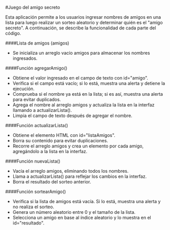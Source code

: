 #Juego del amigo secreto

Esta aplicación permite a los usuarios ingresar nombres de amigos en una lista para luego realizar un sorteo aleatorio y determinar quién es el "amigo secreto". A continuación, se describe la funcionalidad de cada parte del código.

####Lista de amigos (amigos) 

- Se inicializa un arreglo vacío amigos para almacenar los nombres ingresados.

####Función agregarAmigo()

- Obtiene el valor ingresado en el campo de texto con id="amigo".
- Verifica si el campo está vacío; si lo está, muestra una alerta y detiene la ejecución.
- Comprueba si el nombre ya está en la lista; si es así, muestra una alerta para evitar duplicados.
- Agrega el nombre al arreglo amigos y actualiza la lista en la interfaz llamando a actualizarLista().
- Limpia el campo de texto después de agregar el nombre.

####Función actualizarLista()

- Obtiene el elemento HTML con id="listaAmigos".
- Borra su contenido para evitar duplicaciones.
- Recorre el arreglo amigos y crea un elemento por cada amigo, agregándolo a la lista en la interfaz.

####Función nuevaLista()

- Vacía el arreglo amigos, eliminando todos los nombres.
- Llama a actualizarLista() para reflejar los cambios en la interfaz.
- Borra el resultado del sorteo anterior.

####Función sortearAmigo()

- Verifica si la lista de amigos está vacía. Si lo está, muestra una alerta y no realiza el sorteo.
- Genera un número aleatorio entre 0 y el tamaño de la lista.
- Selecciona un amigo en base al índice aleatorio y lo muestra en el id="resultado".


